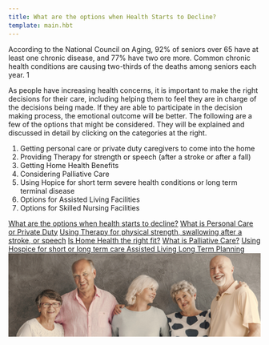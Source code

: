```yaml
---
title: What are the options when Health Starts to Decline?
template: main.hbt
---
```


<div class="row">
<div class="col-6 text-paragraph">
    <p>According to the National Council on Aging, 92% of seniors over 65 have at least one chronic disease, and 77% have two ore more.  Common chronic health conditions are causing two-thirds of the deaths among seniors each year. 1</p>
          <p>As people have increasing health concerns, it is important to make the right decisions for their care, including helping them to feel they are in charge of the decisions being made. If they are able to participate in the decision making process, the emotional outcome will be better.  The following are a few of the options that might be considered. They will be explained and discussed in detail by clicking on the categories at the right.</p>
          <ol>
          <li>Getting personal care or private duty caregivers to come into the home</li>
          <li>Providing Therapy for strength or speech (after a stroke or after a fall)</li>
          <li>Getting Home Health Benefits</li>
        <li>Considering Palliative Care</li>
        <li>Using Hopice for short term severe health conditions or long term terminal disease</li>
        <li>Options for Assisted Living Facilities</li>
              <li>Options for Skilled Nursing Facilities</li>
          </ol>
</div>
    <div class="col btn-group-vertical">
    <a class="btn btn-primary" href="/build/options/index.html" role="button">What are the options when health starts to decline?</a>
    <a class="btn btn-secondary" href="/build/personal_care/index.html" role="button">What is Personal Care  or Private Duty</a>
    <a class="btn btn-primary" href="/build/therapy/index.html" role="button">Using Therapy for physical strength, swallowing after a stroke,  or speech</a>
    <a class="btn btn-success" href="/build/home_health/index.html" role="button">Is Home Health the right fit?</a>
    <a class="btn btn-danger" href="/build/palliative/index.html" role="button">What is Palliative Care?</a>
    <a class="btn btn-warning" href="/build/hospice/index.html" role="button">Using Hospice for short or long term care </a>
    <a class="btn btn-info" href="/build/assisted/index.html" role="button">Assisted Living </a>
    <a class="btn btn-dark" href="/build/long_term/index.html" role="button">Long Term Planning</a>
</div>
</div>
<div class="row">
<img src="images/options.jpg" alt="Options">
</div>
